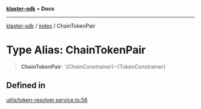 [**klaster-sdk**](../../README.md) • **Docs**

***

[klaster-sdk](../../README.md) / [index](../README.md) / ChainTokenPair

# Type Alias: ChainTokenPair

> **ChainTokenPair**: \`$\{ChainConstrainer\}-$\{TokenConstrainer\}\`

## Defined in

[utils/token-resolver.service.ts:56](https://github.com/0xPolycode/klaster-sdk/blob/3cf08fc5b4200ded4c039f2f5c07003d95710139/src/utils/token-resolver.service.ts#L56)
